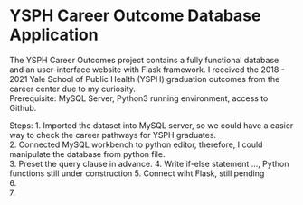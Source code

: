# YSPH Career Outcome Database Application
The YSPH Career Outcomes project contains a fully functional database and an user-interface website with Flask framework. I received the 2018 - 2021 Yale School of Public Health (YSPH) graduation outcomes from the career center due to my curiosity.   
Prerequisite: MySQL Server, Python3 running environment, access to Github.
                  
Steps: 1. Imported the dataset into MySQL server, so we could have a easier way to check the career pathways for YSPH graduates.   
       2. Connected MySQL workbench to python editor, therefore, I could manipulate the database from python file.   
       3. Preset the query clause in advance.
       4. Write if-else statement ..., Python functions still under construction
       5. Connect wiht Flask, still pending   
       6.         
       7.  
